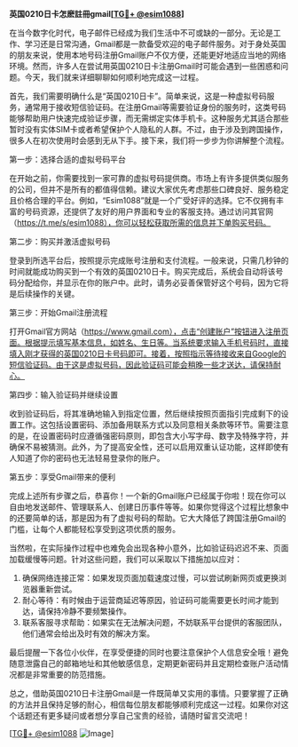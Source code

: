 **英国0210日卡怎麽註冊gmail[[TG💪+ @esim1088](https://t.me/s/esim1088)]**

在当今数字化时代，电子邮件已经成为我们生活中不可或缺的一部分。无论是工作、学习还是日常沟通，Gmail都是一款备受欢迎的电子邮件服务。对于身处英国的朋友来说，使用本地号码注册Gmail账户不仅方便，还能更好地适应当地的网络环境。然而，许多人在尝试用英国0210日卡注册Gmail时可能会遇到一些困惑和问题。今天，我们就来详细聊聊如何顺利地完成这一过程。

首先，我们需要明确什么是“英国0210日卡”。简单来说，这是一种虚拟号码服务，通常用于接收短信验证码。在注册Gmail等需要验证身份的服务时，这类号码能够帮助用户快速完成验证步骤，而无需绑定实体手机卡。这种服务尤其适合那些暂时没有实体SIM卡或者希望保护个人隐私的人群。不过，由于涉及到跨国操作，很多人在初次使用时会感到无从下手。接下来，我们将一步步为你讲解整个流程。

第一步：选择合适的虚拟号码平台

在开始之前，你需要找到一家可靠的虚拟号码提供商。市场上有许多提供类似服务的公司，但并不是所有的都值得信赖。建议大家优先考虑那些口碑良好、服务稳定且价格合理的平台。例如，“Esim1088”就是一个广受好评的选择。它不仅拥有丰富的号码资源，还提供了友好的用户界面和专业的客服支持。通过访问其官网（https://t.me/s/esim1088），你可以轻松获取所需的信息并下单购买号码。

第二步：购买并激活虚拟号码

登录到所选平台后，按照提示完成账号注册和支付流程。一般来说，只需几秒钟的时间就能成功购买到一个有效的英国0210日卡。购买完成后，系统会自动将该号码分配给你，并显示在你的账户中。此时，请务必妥善保管好这个号码，因为它将是后续操作的关键。

第三步：开始Gmail注册流程

打开Gmail官方网站（https://www.gmail.com），点击“创建账户”按钮进入注册页面。根据提示填写基本信息，如姓名、生日等。当系统要求输入手机号码时，直接填入刚才获得的英国0210日卡号码即可。接着，按照指示等待接收来自Google的短信验证码。由于这是虚拟号码，因此验证码可能会稍晚一些才送达，请保持耐心。

第四步：输入验证码并继续设置

收到验证码后，将其准确地输入到指定位置，然后继续按照页面指引完成剩下的设置工作。这包括设置密码、添加备用联系方式以及同意相关条款等环节。需要注意的是，在设置密码时应遵循强密码原则，即包含大小写字母、数字及特殊字符，并确保不易被猜测。此外，为了提高安全性，还可以启用双重认证功能，这样即使有人知道了你的密码也无法轻易登录你的账户。

第五步：享受Gmail带来的便利

完成上述所有步骤之后，恭喜你！一个新的Gmail账户已经属于你啦！现在你可以自由地发送邮件、管理联系人、创建日历事件等等。如果你觉得这个过程比想象中的还要简单的话，那是因为有了虚拟号码的帮助。它大大降低了跨国注册Gmail的门槛，让每个人都能轻松享受到这项优质的服务。

当然啦，在实际操作过程中也难免会出现各种小意外，比如验证码迟迟不来、页面加载缓慢等问题。针对这些问题，我们可以采取以下措施加以应对：

1. 确保网络连接正常：如果发现页面加载速度过慢，可以尝试刷新网页或更换浏览器重新尝试。
2. 耐心等待：有时候由于运营商延迟等原因，验证码可能需要更长时间才能到达，请保持冷静不要频繁操作。
3. 联系客服寻求帮助：如果实在无法解决问题，不妨联系平台提供的客服团队，他们通常会给出及时有效的解决方案。

最后提醒一下各位小伙伴，在享受便捷的同时也要注意保护个人信息安全哦！避免随意泄露自己的邮箱地址和其他敏感信息，定期更新密码并且定期检查账户活动情况都是非常重要的防范措施。

总之，借助英国0210日卡注册Gmail是一件既简单又实用的事情。只要掌握了正确的方法并且保持足够的耐心，相信每位朋友都能够顺利完成这一过程。如果你对这个话题还有更多疑问或者想分享自己宝贵的经验，请随时留言交流吧！

[[TG💪+ @esim1088](https://t.me/s/esim1088) ![Image](https://i.postimg.cc/4NQfJmqS/Snipaste-2025-05-13-00-14-12.png)]